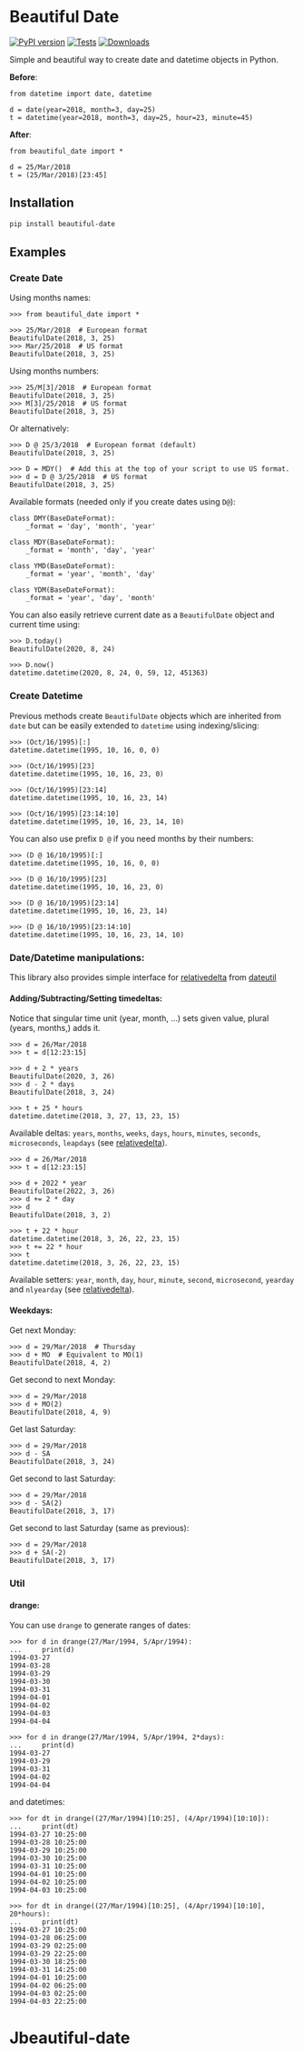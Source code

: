 # Beautiful Date

[![PyPI version](https://badge.fury.io/py/beautiful-date.svg)](https://badge.fury.io/py/beautiful-date)
[![Tests](https://github.com/kuzmoyev/beautiful-date/workflows/Tests/badge.svg)](https://github.com/kuzmoyev/beautiful-date/actions)
[![Downloads](https://pepy.tech/badge/beautiful-date)](https://pepy.tech/project/beautiful-date)

Simple and beautiful way to create date and datetime objects in Python.
       
**Before**:

```python3
from datetime import date, datetime

d = date(year=2018, month=3, day=25)
t = datetime(year=2018, month=3, day=25, hour=23, minute=45)
```
    
**After**:

```python3
from beautiful_date import *

d = 25/Mar/2018
t = (25/Mar/2018)[23:45]
```

## Installation

```bash
pip install beautiful-date
```

## Examples

### Create Date

Using months names:

```python3
>>> from beautiful_date import *

>>> 25/Mar/2018  # European format
BeautifulDate(2018, 3, 25)
>>> Mar/25/2018  # US format
BeautifulDate(2018, 3, 25)
```
    
Using months numbers:
    
```python3
>>> 25/M[3]/2018  # European format
BeautifulDate(2018, 3, 25)
>>> M[3]/25/2018  # US format
BeautifulDate(2018, 3, 25)
```

Or alternatively:

```python3
>>> D @ 25/3/2018  # European format (default)
BeautifulDate(2018, 3, 25)

>>> D = MDY()  # Add this at the top of your script to use US format. 
>>> d = D @ 3/25/2018  # US format
BeautifulDate(2018, 3, 25)
```

Available formats (needed only if you create dates using `D@`):

```python3
class DMY(BaseDateFormat):
    _format = 'day', 'month', 'year'

class MDY(BaseDateFormat):
    _format = 'month', 'day', 'year'

class YMD(BaseDateFormat):
    _format = 'year', 'month', 'day'

class YDM(BaseDateFormat):
    _format = 'year', 'day', 'month'
``` 

You can also easily retrieve current date as a `BeautifulDate` object and current time using:

```python3
>>> D.today()
BeautifulDate(2020, 8, 24)

>>> D.now()
datetime.datetime(2020, 8, 24, 0, 59, 12, 451363)
```

### Create Datetime

Previous methods create `BeautifulDate` objects which are inherited from `date` but can be 
easily extended to `datetime` using indexing/slicing:
 
```python3
>>> (Oct/16/1995)[:]
datetime.datetime(1995, 10, 16, 0, 0)

>>> (Oct/16/1995)[23]
datetime.datetime(1995, 10, 16, 23, 0)

>>> (Oct/16/1995)[23:14]
datetime.datetime(1995, 10, 16, 23, 14)

>>> (Oct/16/1995)[23:14:10]
datetime.datetime(1995, 10, 16, 23, 14, 10)
```

You can also use prefix `D @` if you need months by their numbers:    
    
```python3
>>> (D @ 16/10/1995)[:]
datetime.datetime(1995, 10, 16, 0, 0)

>>> (D @ 16/10/1995)[23]
datetime.datetime(1995, 10, 16, 23, 0)

>>> (D @ 16/10/1995)[23:14]
datetime.datetime(1995, 10, 16, 23, 14)

>>> (D @ 16/10/1995)[23:14:10]
datetime.datetime(1995, 10, 16, 23, 14, 10)
```
    
### Date/Datetime manipulations:

This library also provides simple interface for 
[relativedelta](http://dateutil.readthedocs.io/en/stable/relativedelta.html) from 
[dateutil](http://dateutil.readthedocs.io/en/stable/index.html)

#### Adding/Subtracting/Setting timedeltas:

Notice that singular time unit (year, month, ...) sets given value, plural (years, months,) adds it.


```python3
>>> d = 26/Mar/2018
>>> t = d[12:23:15]

>>> d + 2 * years
BeautifulDate(2020, 3, 26)
>>> d - 2 * days
BeautifulDate(2018, 3, 24)

>>> t + 25 * hours
datetime.datetime(2018, 3, 27, 13, 23, 15)
```
    
Available deltas: `years`, `months`, `weeks`, `days`, `hours`, `minutes`, 
`seconds`, `microseconds`, `leapdays`
(see [relativedelta](http://dateutil.readthedocs.io/en/stable/relativedelta.html)).

```python3
>>> d = 26/Mar/2018
>>> t = d[12:23:15]

>>> d + 2022 * year
BeautifulDate(2022, 3, 26)
>>> d += 2 * day
>>> d
BeautifulDate(2018, 3, 2)

>>> t + 22 * hour
datetime.datetime(2018, 3, 26, 22, 23, 15)
>>> t += 22 * hour
>>> t
datetime.datetime(2018, 3, 26, 22, 23, 15)
```

Available setters: `year`, `month`, `day`, `hour`, `minute`, `second`, `microsecond`,
`yearday` and `nlyearday`
(see [relativedelta](http://dateutil.readthedocs.io/en/stable/relativedelta.html)).

#### Weekdays:

Get next Monday:

```python3
>>> d = 29/Mar/2018  # Thursday
>>> d + MO  # Equivalent to MO(1)
BeautifulDate(2018, 4, 2)
```

Get second to next Monday:

```python3
>>> d = 29/Mar/2018
>>> d + MO(2)
BeautifulDate(2018, 4, 9)
```

Get last Saturday:

```python3
>>> d = 29/Mar/2018
>>> d - SA
BeautifulDate(2018, 3, 24)
```

Get second to last Saturday:

```python3
>>> d = 29/Mar/2018
>>> d - SA(2)
BeautifulDate(2018, 3, 17)
```

Get second to last Saturday (same as previous):

```python3
>>> d = 29/Mar/2018
>>> d + SA(-2)
BeautifulDate(2018, 3, 17)
```
    
### Util

#### drange:

You can use `drange` to generate ranges of dates:

```python3
>>> for d in drange(27/Mar/1994, 5/Apr/1994):
...     print(d)
1994-03-27
1994-03-28
1994-03-29
1994-03-30
1994-03-31
1994-04-01
1994-04-02
1994-04-03
1994-04-04

>>> for d in drange(27/Mar/1994, 5/Apr/1994, 2*days):
...     print(d)
1994-03-27
1994-03-29
1994-03-31
1994-04-02
1994-04-04
```
    
and datetimes:

```python3
>>> for dt in drange((27/Mar/1994)[10:25], (4/Apr/1994)[10:10]):
...     print(dt)
1994-03-27 10:25:00
1994-03-28 10:25:00
1994-03-29 10:25:00
1994-03-30 10:25:00
1994-03-31 10:25:00
1994-04-01 10:25:00
1994-04-02 10:25:00
1994-04-03 10:25:00

>>> for dt in drange((27/Mar/1994)[10:25], (4/Apr/1994)[10:10], 20*hours):
...     print(dt)
1994-03-27 10:25:00
1994-03-28 06:25:00
1994-03-29 02:25:00
1994-03-29 22:25:00
1994-03-30 18:25:00
1994-03-31 14:25:00
1994-04-01 10:25:00
1994-04-02 06:25:00
1994-04-03 02:25:00
1994-04-03 22:25:00
```
# Jbeautiful-date
